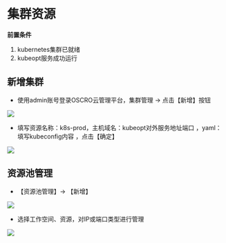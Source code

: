 # 集群资源

**前置条件**

1.  kubernetes集群已就绪
2.  kubeopt服务成功运行

## **新增集群**

- 使用admin账号登录OSCRO云管理平台，集群管理 → 点击【新增】按钮

![](D:\8lab\bitbucket\OSCRO_DOCS\docs\readme\images\1.png)

- 填写资源名称：k8s-prod，主机域名：kubeopt对外服务地址端口 ，yaml：填写kubeconfig内容 ，点击【确定】

![](D:\8lab\bitbucket\OSCRO_DOCS\docs\readme\images\2.png)

## 资源池管理

- 【资源池管理】→ 【新增】

![](D:\8lab\bitbucket\OSCRO_DOCS\docs\readme\images\32.png)

- 选择工作空间、资源，对IP或端口类型进行管理

![](D:\8lab\bitbucket\OSCRO_DOCS\docs\readme\images\33.png)
